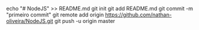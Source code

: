 echo "# NodeJS" >> README.md 
git init 
git add README.md 
git commit -m "primeiro commit" 
git remote add origin https://github.com/nathan-oliveira/NodeJS.git
 git push -u origin master